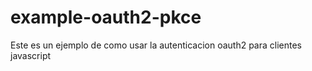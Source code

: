 # example-oauth2-pkce
Este es un ejemplo de como usar la autenticacion oauth2 para clientes javascript
